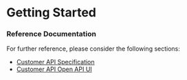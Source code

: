 # Getting Started

### Reference Documentation

For further reference, please consider the following sections:

* [Customer API Specification](https://localhost:8080/api-docs)
* [Customer API Open API UI](http://localhost:8080/swagger-ui.html)

